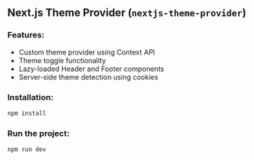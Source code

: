 ## Next.js Theme Provider (`nextjs-theme-provider`)

### Features:

-   Custom theme provider using Context API
-   Theme toggle functionality
-   Lazy-loaded Header and Footer components
-   Server-side theme detection using cookies

### Installation:

```sh
npm install
```

### Run the project:

```sh
npm run dev
```
